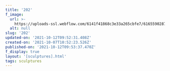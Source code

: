 ```yaml
---
title: '202'
f_image:
  url: >-
    https://uploads-ssl.webflow.com/6141f41868c3e33a265cbfe7/61655902875e87021db3e422_202.jpg
  alt: null
slug: '202'
updated-on: '2021-10-12T09:52:31.408Z'
created-on: '2021-10-07T10:52:23.526Z'
published-on: '2021-10-12T09:53:37.470Z'
f_display: true
layout: '[sculptures].html'
tags: sculptures
---
```



